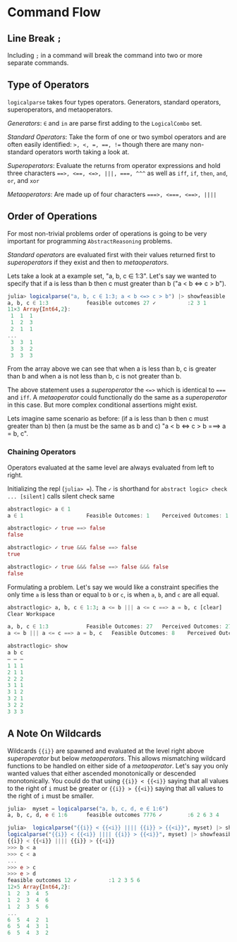 # Command Flow

## Line Break `;`
Including `;` in a command will break the command into two or more separate commands.

## Type of Operators
`logicalparse` takes four types operators. Generators, standard operators, superoperators, and metaoperators.

*Generators*: `∈` and `in` are parse first adding to the `LogicalCombo` set.

*Standard Operators*: Take the form of one or two symbol operators and are often easily identified: `>, <, =, ==, !=` though there are many non-standard operators worth taking a look at.

*Superoperators*: Evaluate the returns from operator expressions and hold three characters `==>, <==, <=>, |||, ===, ^^^` as well as `iff`, `if`, `then`, `and`, `or`, and `xor`

*Metaoperators*: Are made up of four characters `===>, <===, <==>, ||||`

## Order of Operations
For most non-trivial problems order of operations is going to be very important for programming `AbstractReasoning` problems.

*Standard operators* are evaluated first with their values returned first to *superoperators* if they exist and then to *metaoperators*.

Lets take a look at a example set, "a, b, c ∈ 1:3". Let's say we wanted to specify that if a is less than b then c must greater than b ("a < b <=> c > b").
```julia
julia> logicalparse("a, b, c ∈ 1:3; a < b <=> c > b") |> showfeasible
a, b, c ∈ 1:3            feasible outcomes 27 ✓          :2 3 1
11×3 Array{Int64,2}:
 1  1  1
 1  2  3
 2  1  1
...
 3  3  1
 3  3  2
 3  3  3
 ```
 From the array above we can see that when a is less than b, c is greater than b and when a is not less than b, c is not greater than b.

 The above statement uses a *superoperator* the `<=>` which is identical to `===` and `iff`. A *metaoperator* could functionally do the same as a *superoperator* in this case. But more complex conditional assertions might exist.

Lets imagine same scenario as before: (if a is less than b then c must greater than b) then (a must be the same as b and c) "a < b <=> c > b ===> a = b, c".

### Chaining Operators
Operators evaluated at the same level are always evaluated from left to right.

Initializing the repl (`julia> =`).
The `✓` is shorthand for `abstract logic> check ... [silent]`
calls silent check same
```julia
abstractlogic> a ∈ 1
a ∈ 1                    Feasible Outcomes: 1    Perceived Outcomes: 1 ✓✓        :1

abstractlogic> ✓ true ==> false
false

abstractlogic> ✓ true &&& false ==> false
true

abstractlogic> ✓ true &&& false ==> false &&& false
false
```

Formulating a problem. Let's say we would like a constraint specifies the only time
`a` is less than or equal to `b` or `c`, is when `a`, `b`, and `c` are all equal.
```julia
abstractlogic> a, b, c ∈ 1:3; a <= b ||| a <= c ==> a = b, c [clear]
Clear Workspace

a, b, c ∈ 1:3            Feasible Outcomes: 27   Perceived Outcomes: 27 ✓        :3 3 2
a <= b ||| a <= c ==> a = b, c   Feasible Outcomes: 8    Perceived Outcomes: 27 ✓        :3 2 2

abstractlogic> show
a b c
– – –
1 1 1
2 1 1
2 2 2
3 1 1
3 1 2
3 2 1
3 2 2
3 3 3
```

## A Note On Wildcards
Wildcards `{{i}}` are spawned and evaluated at the level right above *superoperator* but below *metaoperators*. This allows mismatching wildcard functions to be handled on either side of a *metaoperator*. Let's say you only wanted values that either ascended monotonically or descended monotonically. You could do that using `{{i}} < {{<i}}` saying that all values to the right of `i` must be greater or `{{i}} > {{<i}}` saying that all values to the right of `i` must be smaller.

```julia
julia>  myset = logicalparse("a, b, c, d, e ∈ 1:6")
a, b, c, d, e ∈ 1:6      feasible outcomes 7776 ✓        :6 2 6 3 4

julia>  logicalparse("{{i}} < {{<i}} |||| {{i}} > {{<i}}", myset) |> showfeasible
logicalparse("{{i}} < {{<i}} |||| {{i}} > {{<i}}", myset) |> showfeasible
{{i}} < {{<i}} |||| {{i}} > {{<i}}
>>> b < a
>>> c < a
...
>>> e > c
>>> e > d
feasible outcomes 12 ✓          :1 2 3 5 6
12×5 Array{Int64,2}:
1  2  3  4  5
1  2  3  4  6
1  2  3  5  6
...
6  5  4  2  1
6  5  4  3  1
6  5  4  3  2
```
